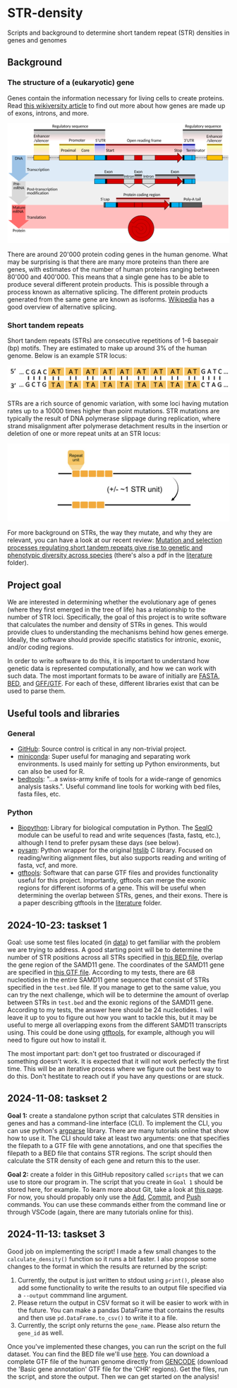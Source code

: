 # STR-density
Scripts and background to determine short tandem repeat (STR) densities in genes and genomes

## Background 
### The structure of a (eukaryotic) gene
Genes contain the information necessary for living cells to create proteins.
Read [this wikiversity article](https://en.wikiversity.org/wiki/WikiJournal_of_Medicine/Eukaryotic_and_prokaryotic_gene_structure) to find out more about how genes are made up of exons, introns, and more.

![](images/gene_structure.png)

There are around 20'000 protein coding genes in the human genome.
What may be surprising is that there are many more proteins than there are genes, with estimates of the number of human proteins ranging between 80'000 and 400'000.
This means that a single gene has to be able to produce several different protein products.
This is possible through a process known as alternative splicing.
The different protein products generated from the same gene are known as isoforms.
[Wikipedia](https://en.wikipedia.org/wiki/Alternative_splicing) has a good overview of alternative splicing.

### Short tandem repeats
Short tandem repeats (STRs) are consecutive repetitions of 1-6 basepair (bp) motifs. 
They are estimated to make up around 3% of the human genome. Below is an example STR locus:  

![](images/str_example.png)  

STRs are a rich source of genomic variation, with some loci having mutation rates up to a 10000 times higher than point mutations. 
STR mutations are typically the result of DNA polymerase slippage during replication, where strand misalignment after polymerase detachment results in the insertion or deletion of one or more repeat units at an STR locus:  

![](images/str_slippage_example.png)

For more background on STRs, the way they mutate, and why they are relevant, you can have a look at our recent review: [Mutation and selection processes regulating short tandem repeats give rise to genetic and phenotypic diversity across species](https://onlinelibrary.wiley.com/doi/full/10.1111/jeb.14106) (there's also a pdf in the [literature](literature) folder).

## Project goal
We are interested in determining whether the evolutionary age of genes (where they first emerged in the tree of life) has a relationship to the number of STR loci. 
Specifically, the goal of this project is to write software that calculates the number and density of STRs in genes. 
This would provide clues to understanding the mechanisms behind how genes emerge.
Ideally, the software should provide specific statistics for intronic, exonic, and/or coding regions.

In order to write software to do this, it is important to understand how genetic data is represented computationally, and how we can work with such data. 
The most important formats to be aware of initially are [FASTA](https://www.ncbi.nlm.nih.gov/genbank/fastaformat/), [BED](https://samtools.github.io/hts-specs/BEDv1.pdf), and [GFF/GTF](https://www.gencodegenes.org/pages/data_format.html). 
For each of these, different libraries exist that can be used to parse them.

## Useful tools and libraries
### General
* [GitHub](https://github.com/): 
Source control is critical in any non-trivial project.
* [miniconda](https://docs.anaconda.com/miniconda/): 
Super useful for managing and separating work environments. 
Is used mainly for setting up Python environments, but can also be used for R.
* [bedtools](https://bedtools.readthedocs.io/en/latest/index.html): 
"...a swiss-army knife of tools for a wide-range of genomics analysis tasks.". 
Useful command line tools for working with bed files, fasta files, etc.
### Python
* [Biopython](https://biopython.org/): 
Library for biological computation in Python. 
The [SeqIO](https://biopython.org/wiki/SeqIO) module can be useful to read and write sequences (fasta, fastq, etc.), although I tend to prefer pysam these days (see below).
* [pysam](https://niyunyun-pysam-fork.readthedocs.io/en/latest/api.html):
Python wrapper for the original [htslib](https://github.com/samtools/htslib) C library. 
Focused on reading/writing alignment files, but also supports reading and writing of fasta, vcf, and more.
* [gtftools](http://www.genemine.org/gtftools.php):
Software that can parse GTF files and provides functionality useful for this project.
Importantly, gtftools can merge the exonic regions for different isoforms of a gene.
This will be useful when determining the overlap between STRs, genes, and their exons.
There is a paper describing gtftools in the [literature](literature) folder.

## 2024-10-23: taskset 1
Goal: use some test files located (in [data](./data/)) to get familiar with the problem we are trying to address.
A good starting point will be to determine the number of STR positions across all STRs specified in [this BED file](./data/test.bed), overlap the gene region of the SAMD11 gene.
The coordinates of the SAMD11 gene are specified in [this GTF file](./data/test.gtf).
According to my tests, there are 68 nucleotides in the entire SAMD11 gene sequence that consist of STRs specified in the `test.bed` file.
If you manage to get to the same value, you can try the next challenge, which will be to determine the amount of overlap between STRs in `test.bed` and the exonic regions of the SAMD11 gene.
According to my tests, the answer here should be 24 nucleotides.
I will leave it up to you to figure out how you want to tackle this, but it may be useful to merge all overlapping exons from the different SAMD11 transcripts using.
This could be done using [gtftools](http://www.genemine.org/gtftools.php), for example, although you will need to figure out how to install it.

The most important part: don't get too frustrated or discouraged if something doesn't work.
It is expected that it will not work perfectly the first time.
This will be an iterative process where we figure out the best way to do this.
Don't hestitate to reach out if you have any questions or are stuck.

## 2024-11-08: taskset 2
**Goal 1:** create a standalone python script that calculates STR densities in genes and has a command-line interface (CLI).
To implement the CLI, you can use python's [argparse](https://docs.python.org/3/library/argparse.html) library.
There are many tutorials online that show how to use it.
The CLI should take at least two arguments: one that specifies the filepath to a GTF file with gene annotations, and one that specifies the filepath to a BED file that contains STR regions.
The script should then calculate the STR density of each gene and return this to the user.

**Goal 2:** create a folder in this GitHub repository called `scripts` that we can use to store our program in. 
The script that you create in `Goal 1` should be stored here, for example.
To learn more about Git, take a look at [this page](https://github.com/git-guides).
For now, you should propably only use the [Add](https://github.com/git-guides/git-add), [Commit](https://github.com/git-guides/git-commit), and [Push](https://github.com/git-guides/git-push) commands.
You can use these commands either from the command line or through VSCode (again, there are many tutorials online for this).

## 2024-11-13: taskset 3
Good job on implementing the script!
I made a few small changes to the `calculate_density()` function so it runs a bit faster.
I also propose some changes to the format in which the results are returned by the script:

1)  Currently, the output is just written to stdout using `print()`, please also add some functionality to write the results to an output file specified via a `--output` commmand line argument.
2)  Please return the output in CSV format so it will be easier to work with in the future. 
    You can make a pandas DataFrame that contains the results and then use `pd.DataFrame.to_csv()` to write it to a file.
3)  Currently, the script only returns the `gene_name`. 
    Please also return the `gene_id` as well.

Once you've implemented these changes, you can run the script on the full dataset.
You can find the BED file we'll use [here]().
You can download a complete GTF file of the human genome directly from [GENCODE](https://www.gencodegenes.org/human/#) (download the 'Basic gene annotation' GTF file for the 'CHR' regions).
Get the files, run the script, and store the output.
Then we can get started on the analysis!
